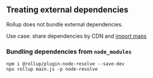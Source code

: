 ## Treating external dependencies

Rollup does not bundle external dependencies.

Use case: share dependencies by CDN and [import maps](https://github.com/WICG/import-maps)


### Bundling dependencies from `node_modules`

```
npm i @rollup/plugin-node-resolve --save-dev
npx rollup main.js -p node-resolve
```
